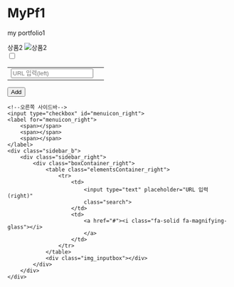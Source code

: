 # MyPf1
my portfolio1
<!DOCTYPE html>
<html>
<head>
    <meta charset="UTF-8">
    <title>Team Mod</title>
    <link rel="stylesheet" href="assets/css/images-compare.css"/>
</head>
<body>
    <div class="js-img-compare">
        <div style="display: none;">
            <span class="images-compare-label">상품1</span>
            <img src="assets/img/01-celine-skowron-before.jpg" alt="상품1">
        </div>
        <div>
            <span class="images-compare-label">상품2</span>
            <img src="assets/img/01-celine-skowron-after.jpg" alt="상품2">
        </div>
    </div>
    <!--왼쪽 사이드바-->
    <input type="checkbox" id="menuicon">
    <label for="menuicon">
        <span></span>
        <span></span>
        <span></span>
    </label>
    <div class="sidebar_a">
        <div class="sidebar_left">
            <div class="boxContainer_left">
                <table class="elementsContainer_left">
                    <tr>
                        <td>
                            <input type="text" placeholder="URL 입력(left)"
                            class="search">
                        </td>
                        <td>
                            <a href="#"><i class="fa-solid fa-magnifying-glass"></i>
                            </a>
                        </td>
                    </tr>
                </table>
                <div class="img_inputbox"></div>
                <button class="add-button"
            type="button">
            Add 
        </button>
            </div>
        </div>
    </div>
     
    <!--오른쪽 사이드바-->
    <input type="checkbox" id="menuicon_right">
    <label for="menuicon_right">
        <span></span>
        <span></span>
        <span></span>
    </label>
    <div class="sidebar_b">
        <div class="sidebar_right">
            <div class="boxContainer_right">
                <table class="elementsContainer_right">
                    <tr>
                        <td>
                            <input type="text" placeholder="URL 입력(right)"
                            class="search">
                        </td>
                        <td>
                            <a href="#"><i class="fa-solid fa-magnifying-glass"></i>
                            </a>
                        </td>
                    </tr>
                </table>
                <div class="img_inputbox"></div>
            </div>
        </div>
    </div>


<script src="https://code.jquery.com/jquery-1.12.4.min.js"></script>
<script src="https://cdnjs.cloudflare.com/ajax/libs/hammer.js/2.0.8/hammer.min.js"></script>
<script src="assets/js/jquery.images-compare.js"></script>
<script src="https://kit.fontawesome.com/b1cf78c6ff.js" crossorigin="anonymous"></script>
<script>
$(function () {
    var imagesCompareElement = $('.js-img-compare').imagesCompare();
    var imagesCompare = imagesCompareElement.data('imagesCompare');
});
</script>   
</body>
</html>
